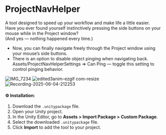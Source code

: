 # ProjectNavHelper

A tool designed to speed up your workflow and make life a little easier.<br>
Have you ever found yourself instinctively pressing the side buttons on your mouse while in the Project window?<br>
(And yes — nothing happened every time.)<br>

- Now, you can finally navigate freely through the Project window using your mouse’s side buttons.<br>
- There is an option to disable object pinging when navigating back.<br>
Assets/ProjectNavHelperSettings => Can Ping — toggle this setting to control pinging behavior.<br>


![IMG_7234](https://github.com/user-attachments/assets/5634c0a5-3824-4392-9299-09a28c67cfd5) ![edited3anim-ezgif com-resize](https://github.com/user-attachments/assets/3b0de392-7a80-4604-a3ab-1a133b6cf854)
![Recording-2025-06-04-212253](https://github.com/user-attachments/assets/e5fac17c-8b6b-4196-9931-6463840167b1)


#### ⚙ Installation:<br>
1. Download the `.unitypackage` file.<br>
2. Open your Unity project.<br>
3. In the Unity Editor, go to **Assets > Import Package > Custom Package**.<br>
4. Select the downloaded `.unitypackage` file.<br>
5. Click **Import** to add the tool to your project.<br>
